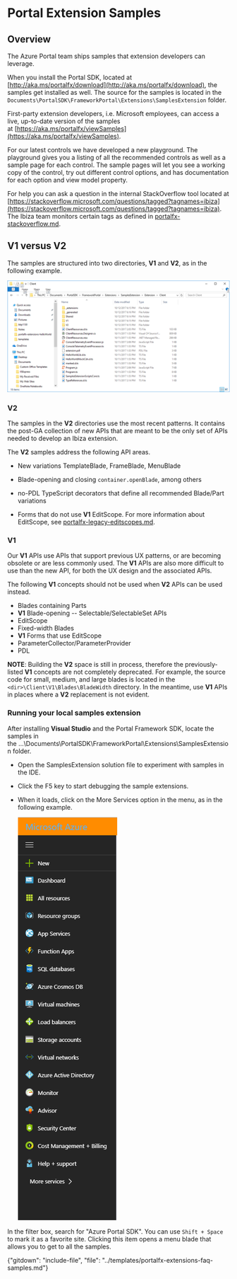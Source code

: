 # Portal Extension Samples

## Overview

The Azure Portal team ships samples that extension developers can leverage.

When you install the Portal SDK, located at [http://aka.ms/portalfx/download](http://aka.ms/portalfx/download), the samples get installed as well. The source for the samples is located in the `Documents\PortalSDK\FrameworkPortal\Extensions\SamplesExtension` folder.

First-party extension developers, i.e. Microsoft employees, can access a live, up-to-date version of the samples at [https://aka.ms/portalfx/viewSamples](https://aka.ms/portalfx/viewSamples).

For our latest controls we have developed a new playground. The playground gives you a listing of all the recommended controls as well as a sample page for each control. The sample pages will let you see a working copy of the control, try out different control options, and has documentation for each option and view model property.


For help you can ask a question in the internal StackOverflow tool located at [https://stackoverflow.microsoft.com/questions/tagged?tagnames=ibiza](https://stackoverflow.microsoft.com/questions/tagged?tagnames=ibiza). The Ibiza team monitors certain tags as defined in [portalfx-stackoverflow.md](portalfx-stackoverflow.md).

## V1 versus V2

The samples are structured into two directories, **V1** and **V2**, as in the following example. 

 ![alt-text](../media/top-extensions-samples/v1-and-v2.png  "V1 and V2 Directories")

<!--TODO: Can "meant" be changed to "will"  or "intended" ? -->

### V2

The samples in the **V2** directories use the most recent patterns. It contains the post-GA collection of new APIs that are meant to be the only set of APIs needed to develop an Ibiza extension.

The **V2** samples address the following API areas.

* New variations TemplateBlade, FrameBlade, MenuBlade 

* Blade-opening and closing `container.openBlade`, among others

* no-PDL TypeScript decorators that define all recommended Blade/Part variations

* Forms that do not use **V1** EditScope. For more information about EditScope, see [portalfx-legacy-editscopes.md](portalfx-legacy-editscopes.md).

### V1

Our **V1** APIs use APIs that support previous UX patterns, or are becoming obsolete or are less commonly used.  The **V1** APIs are also more difficult to use than the new API, for both the UX design and  the associated APIs.

The following **V1** concepts should not be used when **V2** APIs can be used instead.

* Blades containing Parts
* **V1** Blade-opening -- Selectable/SelectableSet APIs
* EditScope
* Fixed-width Blades
* **V1** Forms that use EditScope
* ParameterCollector/ParameterProvider
* PDL

**NOTE**: Building the **V2** space is still in process, therefore  the previously-listed **V1** concepts are not completely deprecated. For example, the source code for small, medium, and large blades is located in the `<dir>\Client\V1\Blades\BladeWidth` directory. In the meantime, use **V1** APIs in places where a **V2** replacement is not evident.

### Running your local samples extension

After installing **Visual Studio** and the Portal Framework SDK, locate the samples in the ...\Documents\PortalSDK\FrameworkPortal\Extensions\SamplesExtension folder.

* Open the SamplesExtension solution file to experiment with samples in the IDE. 

* Click the F5 key to start debugging the sample extensions. 

*  When it loads, click on the More Services option in the menu, as in the following example.
  
 	![alt-text](../media/top-extensions-samples/samples-services.png  "Portal Extensions Services")

In the filter box, search for "Azure Portal SDK". You can use `Shift + Space` to mark it as a favorite site. Clicking this item opens a menu blade that allows you to get to all the samples.

    

 {"gitdown": "include-file", "file": "../templates/portalfx-extensions-faq-samples.md"}
